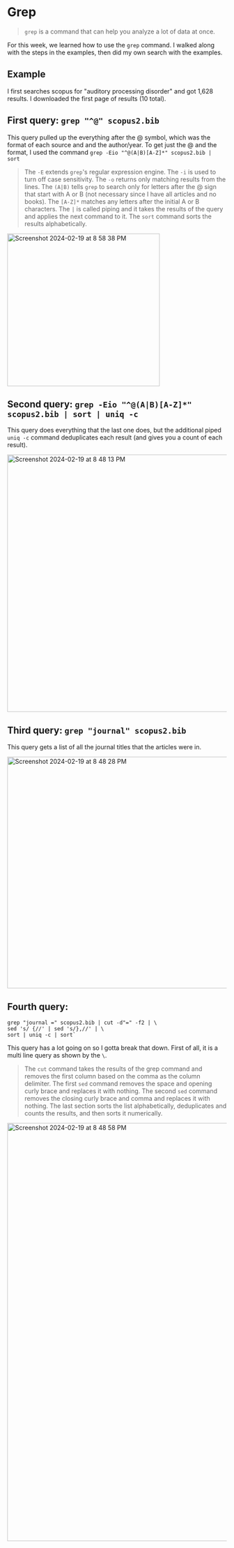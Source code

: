 # Grep
> `grep` is a command that can help you analyze a lot of data at once.

For this week, we learned how to use the `grep` command.
I walked along with the steps in the examples, then did my own search with the examples.

## Example
I first searches scopus for "auditory processing disorder" and got 1,628 results.
I downloaded the first page of results (10 total).

## First query: `grep "^@" scopus2.bib`
This query pulled up the everything after the @ symbol, which was the format of each source and and the author/year.
To get just the @ and the format, I used the command `grep -Eio "^@(A|B)[A-Z]*" scopus2.bib | sort`
> The `-E` extends `grep`'s regular expression engine.
> The `-i` is used to turn off case sensitivity.
> The `-o` returns only matching results from the lines.
> The `(A|B)` tells `grep` to search only for letters after the @ sign that start with A or B (not necessary since I have all articles and no books).
> The `[A-Z]*` matches any letters after the initial A or B characters.
> The `|` is called piping and it takes the results of the query and applies the next command to it.
> The `sort` command sorts the results alphabetically.

<img width="350" alt="Screenshot 2024-02-19 at 8 58 38 PM" src="https://github.com/JessieS444/syslib/assets/157999229/4653dafd-01b3-4557-9e41-08f027dfe2ea">


## Second query: `grep -Eio "^@(A|B)[A-Z]*" scopus2.bib | sort | uniq -c`
This query does everything that the last one does, but the additional piped `uniq -c` command deduplicates each result (and gives you a count of each result).

<img width="590" alt="Screenshot 2024-02-19 at 8 48 13 PM" src="https://github.com/JessieS444/syslib/assets/157999229/0fcb2214-7917-408d-922a-ede1e3a6cbe6">



## Third query: `grep "journal" scopus2.bib`
This query gets a list of all the journal titles that the articles were in.

<img width="531" alt="Screenshot 2024-02-19 at 8 48 28 PM" src="https://github.com/JessieS444/syslib/assets/157999229/0c762c9c-705e-4f43-b419-7d272a2a8c7e">


## Fourth query: 
```
grep "journal =" scopus2.bib | cut -d"=" -f2 | \
sed 's/ {//' | sed 's/},//' | \
sort | uniq -c | sort`
```
This query has a lot going on so I gotta break that down.
First of all, it is a multi line query as shown by the `\`.
> The `cut` command takes the results of the grep command and removes the first column based on the comma as the column delimiter.
> The first `sed` command removes the space and opening curly brace and replaces it with nothing.
> The second `sed` command removes the closing curly brace and comma and replaces it with nothing.
> The last section sorts the list alphabetically, deduplicates and counts the results, and then sorts it numerically.

<img width="959" alt="Screenshot 2024-02-19 at 8 48 58 PM" src="https://github.com/JessieS444/syslib/assets/157999229/6dd00376-2c18-49a0-afa5-ac49ce01567e">

